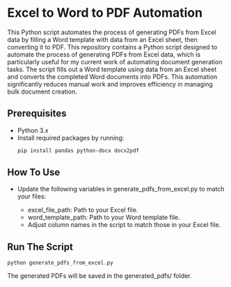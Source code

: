 # Excel to Word to PDF Automation

This Python script automates the process of generating PDFs from Excel data by filling a Word template with data from an Excel sheet, then converting it to PDF.
This repository contains a Python script designed to automate the process of generating PDFs from Excel data, which is particularly useful for my current work of automating document generation tasks. The script fills out a Word template using data from an Excel sheet and converts the completed Word documents into PDFs. This automation significantly reduces manual work and improves efficiency in managing bulk document creation.

## Prerequisites

- Python 3.x
- Install required packages by running:
  ```bash
  pip install pandas python-docx docx2pdf


## How To Use
- Update the following variables in generate_pdfs_from_excel.py to match your files:

    - excel_file_path: Path to your Excel file.
    - word_template_path: Path to your Word template file.
    - Adjust column names in the script to match those in your Excel file.
  
## Run The Script
```
python generate_pdfs_from_excel.py
```

The generated PDFs will be saved in the generated_pdfs/ folder.
